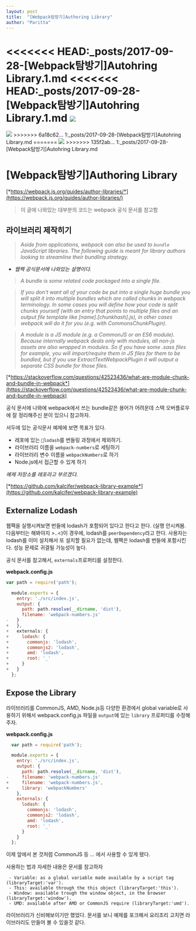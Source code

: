 ```yaml
---
layout: post
title:  "[Webpack탐방기]Authoring Library"
author: "Paritta"
---
```


<<<<<<< HEAD:_posts/2017-09-28-[Webpack탐방기]Autohring Library.1.md
<<<<<<< HEAD:_posts/2017-09-28-[Webpack탐방기]Autohring Library.1.md
<img src="https://cdn-images-1.medium.com/max/1920/1*gdoQ1_5OID90wf1eLTFvWw.png">
=======
<img src="https://www.google.co.kr/search?q=webpack&source=lnms&tbm=isch&sa=X&ved=0ahUKEwiw663E88fWAhWGabwKHSJZB7kQ_AUICygC&biw=1745&bih=915#imgrc=tf-2ha3fypZlMM:">
>>>>>>> 6a18c62... 1:_posts/2017-09-28-[Webpack탐방기]Autohring Library.md
=======
<img src="https://cdn-images-1.medium.com/max/1920/1*gdoQ1_5OID90wf1eLTFvWw.png">
>>>>>>> 135f2ab... 1:_posts/2017-09-28-[Webpack탐방기]Autohring Library.md

# [Webpack탐방기]Authoring Library 
[*https://webpack.js.org/guides/author-libraries/*](https://webpack.js.org/guides/author-libraries/)

> 이 글에 나와있는 대부분의 코드는 webpack 공식 문서를 참고함

## 라이브러리 제작히기
> *Aside from applications, webpack can also be used to `bundle` JavaScript libraries. The following guide is meant for library authors looking to streamline their bundling strategy.*

- *웹팩 공식문서에 나와있는 설명이다.*

> *A bundle is some related code packaged into a single file.*

> *If you don't want all of your code be put into a single huge bundle you will split it into multiple bundles which are called chunks in webpack terminology. In some cases you will define how your code is split chunks yourself (with an entry that points to multiple files and an output file template like [name].[chunkhash].js), in other cases webpack will do it for you (e.g. with CommonsChunkPlugin).*

> *A module is a JS module (e.g. a CommonJS or an ES6 module). Because internally webpack deals only with modules, all non-js assets are also wrapped in modules. So if you have some .sass files for example, you will import/require them in JS files for them to be bundled, but if you use ExtractTextWebpackPlugin it will output a separate CSS bundle for those files.*

[*https://stackoverflow.com/questions/42523436/what-are-module-chunk-and-bundle-in-webpack*](https://stackoverflow.com/questions/42523436/what-are-module-chunk-and-bundle-in-webpack)

공식 문서에 나와에 webpack에서 쓰는 bundle같은 용어가 어려운데 스택 오버플로우에 잘 정리해주신 분이 있으니 참고하자.

서두에 있는 공식문서 예제에 보면 목표가 있다.
- 레포에 있는 `lodash`를 번들링 과정에서 제외하기.
- 라이브러리 이름을 `webpack-numbers`로 세팅하기
- 라이브러리 변수 이름을 `webpackNumbers`로 하기
- Node.js에서 접근할 수 있게 하기

*예제 저장소를 레포라고 부르겠다.*

[*https://github.com/kalcifer/webpack-library-example*](https://github.com/kalcifer/webpack-library-example)

## Externalize Lodash
웹팩을 실행시켜보면 번들에 lodash가 포함되어 있다고 한다고 한다. (실행 안시켜봄. 다음부터는 해봐야지 >..<)이 경우에, lodash를 `peerDependency`라고 한다. 사용자는 lodash를 이미 설치해서 또 설치할 필요가 없는데, 웹팩은 lodash를 번들에 포함시킨다. 성능 문제로 귀결될 가능성이 높다.

공식 문서를 참고해서, `externals`프로퍼티를 설정한다.

**webpack.config.js**
```javascript
var path = require('path');

  module.exports = {
    entry: './src/index.js',
    output: {
      path: path.resolve(__dirname, 'dist'),
      filename: 'webpack-numbers.js'
-   }
+   },
+   externals: {
+     lodash: {
+       commonjs: 'lodash',
+       commonjs2: 'lodash',
+       amd: 'lodash',
+       root: '_'
+     }
+   }
  };
```

## Expose the Library
라이브러리를 CommonJS, AMD, Node.js등 다양한 환경에서 global variable로 사용하기 위해서 webpack.config.js 파일을 `output`에 있는 `library` 프로퍼티를 수정해주자.

**webpack.config.js**
```javascript
  var path = require('path');

  module.exports = {
    entry: './src/index.js',
    output: {
      path: path.resolve(__dirname, 'dist'),
-     filename: 'webpack-numbers.js'
+     filename: 'webpack-numbers.js',
+     library: 'webpackNumbers'
    },
    externals: {
      lodash: {
        commonjs: 'lodash',
        commonjs2: 'lodash',
        amd: 'lodash',
        root: '_'
      }
    }
  };
```

이제 앞에서 본 것처럼 CommonJS 등 ... 에서 사용할 수 있게 됐다.

사용하는 법과 자세한 내용은 문서를 참고하자
```
 - Variable: as a global variable made available by a script tag (libraryTarget:'var').
 - This: available through the this object (libraryTarget:'this').
 - Window: available trough the window object, in the browser (libraryTarget:'window').
 - UMD: available after AMD or CommonJS require (libraryTarget:'umd').
 ```

라이브러리가 신비해보이기만 했었다. 문서를 보니 예제를 포크해서 요리조리 고치면 라이브러리도 만들어 볼 수 있을것 같다.

